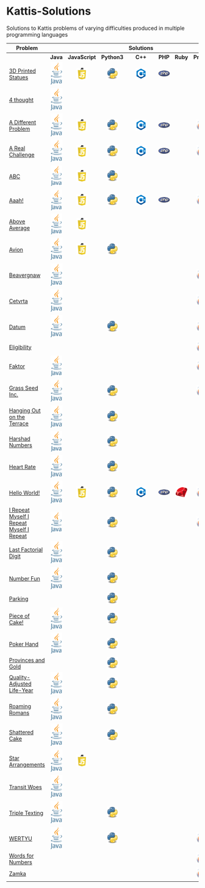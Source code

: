 # Kattis-Solutions
Solutions to Kattis problems of varying difficulties produced in multiple programming languages

| **Problem**                                                                                	|                                                                                                                                                                                                                               	|                                                                                                                                                                                                                                          	|                                                                                                                                                                                                                                   	|                                                                                                     **Solutions**                                                                                                    	|                                                                                                                                                                                                                  	|                                                                                                                                                                                                                	|                                                                                                                                                                                                                                	|
|--------------------------------------------------------------------------------------------	|:-----------------------------------------------------------------------------------------------------------------------------------------------------------------------------------------------------------------------------:	|:---------------------------------------------------------------------------------------------------------------------------------------------------------------------------------------------------------------------------------------------:	|:---------------------------------------------------------------------------------------------------------------------------------------------------------------------------------------------------------------------------------:		|:--------------------------------------------------------------------------------------------------------------------------------------------------------------------------------------------------------------------:	|:----------------------------------------------------------------------------------------------------------------------------------------------------------------------------------------------------------------:	|:--------------------------------------------------------------------------------------------------------------------------------------------------------------------------------------------------------------:	|:------------------------------------------------------------------------------------------------------------------------------------------------------------------------------------------------------------------------------:	|
|                                                                                            	|                                                                                                            **Java**                                                                                                           	|                                                                                                              **JavaScript**                                                                                                              				|                                                                                                            **Python3**                                                                                                            		|                                                                                                        **C++**                                                                                                       	|                                                                                                      **PHP**                                                                                                     	|                                                                                                    **Ruby**                                                                                                    	|                                                                                                           **Prolog**                                                                                                           	|
| [3D Printed Statues](https://open.kattis.com/problems/3dprinter)                           	|    [<img src="https://github.com/HQovaizi/Kattis-Solutions/blob/master/_Aux/Images/Logos/Logo_Java.png?raw=true" alt="Java" width="35"/>](https://github.com/HQovaizi/Kattis-Solutions/blob/master/Java/threedprinter.java)   	| [<img src="https://github.com/HQovaizi/Kattis-Solutions/blob/master/_Aux/Images/Logos/Logo_JavaScript.png?raw=true" alt="JavaScript" width="30"/>](https://github.com/HQovaizi/Kattis-Solutions/blob/master/JavaScript/threedprinter.js) 				|      [<img src="https://github.com/HQovaizi/Kattis-Solutions/blob/master/_Aux/Images/Logos/Logo_Python.png?raw=true" alt="Python" width="30"/>](https://github.com/HQovaizi/Kattis-Solutions/blob/master/Python/3dprinter.py)     		| [<img src="https://github.com/HQovaizi/Kattis-Solutions/blob/master/_Aux/Images/Logos/Logo_C++.png?raw=true" alt="C++" width="30"/>](https://github.com/HQovaizi/Kattis-Solutions/blob/master/C%2B%2B/3dprinter.cpp) 	| [<img src="https://github.com/HQovaizi/Kattis-Solutions/blob/master/_Aux/Images/Logos/Logo_PHP.png?raw=true" alt="PHP" width="30"/>](https://github.com/HQovaizi/Kattis-Solutions/blob/master/PHP/3dprinter.php) 	|                                                                                                                                                                                                                	|                                                                                                                                                                                                                                	|
| [4 thought](https://open.kattis.com/problems/4thought)                                     	|     [<img src="https://github.com/HQovaizi/Kattis-Solutions/blob/master/_Aux/Images/Logos/Logo_Java.png?raw=true" alt="Java" width="35"/>](https://github.com/HQovaizi/Kattis-Solutions/blob/master/Java/fourthought.java)    	|                                                                                                                                                                                                                                          				|                                                                                                                                                                                                                                   		|                                                                                                                                                                                                                      	|                                                                                                                                                                                                                  	|                                                                                                                                                                                                                	|                                                                                                                                                                                                                                	|
| [A Different Problem](https://open.kattis.com/problems/different)                          	|      [<img src="https://github.com/HQovaizi/Kattis-Solutions/blob/master/_Aux/Images/Logos/Logo_Java.png?raw=true" alt="Java" width="35"/>](https://github.com/HQovaizi/Kattis-Solutions/blob/master/Java/different.java)     	|   [<img src="https://github.com/HQovaizi/Kattis-Solutions/blob/master/_Aux/Images/Logos/Logo_JavaScript.png?raw=true" alt="JavaScript" width="30"/>](https://github.com/HQovaizi/Kattis-Solutions/blob/master/JavaScript/different.js)   				|      [<img src="https://github.com/HQovaizi/Kattis-Solutions/blob/master/_Aux/Images/Logos/Logo_Python.png?raw=true" alt="Python" width="30"/>](https://github.com/HQovaizi/Kattis-Solutions/blob/master/Python/different.py)     		| [<img src="https://github.com/HQovaizi/Kattis-Solutions/blob/master/_Aux/Images/Logos/Logo_C++.png?raw=true" alt="C++" width="30"/>](https://github.com/HQovaizi/Kattis-Solutions/blob/master/C%2B%2B/different.cpp) 	| [<img src="https://github.com/HQovaizi/Kattis-Solutions/blob/master/_Aux/Images/Logos/Logo_PHP.png?raw=true" alt="PHP" width="30"/>](https://github.com/HQovaizi/Kattis-Solutions/blob/master/PHP/different.php) 	|                                                                                                                                                                                                                	|    [<img src="https://github.com/HQovaizi/Kattis-Solutions/blob/master/_Aux/Images/Logos/Logo_Prolog.png?raw=true" alt="Prolog" width="30"/>](https://github.com/HQovaizi/Kattis-Solutions/blob/master/Prolog/different.pl)    	|
| [A Real Challenge](https://open.kattis.com/problems/areal)                                 	|        [<img src="https://github.com/HQovaizi/Kattis-Solutions/blob/master/_Aux/Images/Logos/Logo_Java.png?raw=true" alt="Java" width="35"/>](https://github.com/HQovaizi/Kattis-Solutions/blob/master/Java/areal.java)       	|     [<img src="https://github.com/HQovaizi/Kattis-Solutions/blob/master/_Aux/Images/Logos/Logo_JavaScript.png?raw=true" alt="JavaScript" width="30"/>](https://github.com/HQovaizi/Kattis-Solutions/blob/master/JavaScript/areal.js)     				| [<img src="https://github.com/HQovaizi/Kattis-Solutions/blob/master/_Aux/Images/Logos/Logo_Python.png?raw=true" alt="Python" width="30"/>](https://github.com/HQovaizi/Kattis-Solutions/blob/master/Python/areal.py)              		|   [<img src="https://github.com/HQovaizi/Kattis-Solutions/blob/master/_Aux/Images/Logos/Logo_C++.png?raw=true" alt="C++" width="30"/>](https://github.com/HQovaizi/Kattis-Solutions/blob/master/C%2B%2B/areal.cpp)   	|   [<img src="https://github.com/HQovaizi/Kattis-Solutions/blob/master/_Aux/Images/Logos/Logo_PHP.png?raw=true" alt="PHP" width="30"/>](https://github.com/HQovaizi/Kattis-Solutions/blob/master/PHP/areal.php)   	|                                                                                                                                                                                                                	|      [<img src="https://github.com/HQovaizi/Kattis-Solutions/blob/master/_Aux/Images/Logos/Logo_Prolog.png?raw=true" alt="Prolog" width="30"/>](https://github.com/HQovaizi/Kattis-Solutions/blob/master/Prolog/areal.pl)      	|
| [ABC](https://open.kattis.com/problems/abc)                                                	|         [<img src="https://github.com/HQovaizi/Kattis-Solutions/blob/master/_Aux/Images/Logos/Logo_Java.png?raw=true" alt="Java" width="30"/>](https://github.com/HQovaizi/Kattis-Solutions/blob/master/Java/abc.java)        	|      [<img src="https://github.com/HQovaizi/Kattis-Solutions/blob/master/_Aux/Images/Logos/Logo_JavaScript.png?raw=true" alt="JavaScript" width="30"/>](https://github.com/HQovaizi/Kattis-Solutions/blob/master/JavaScript/abc.js)      				|         [<img src="https://github.com/HQovaizi/Kattis-Solutions/blob/master/_Aux/Images/Logos/Logo_Python.png?raw=true" alt="Python" width="30"/>](https://github.com/HQovaizi/Kattis-Solutions/blob/master/Python/abc.py)        		|                                                                                                                                                                                                                      	|                                                                                                                                                                                                                  	|                                                                                                                                                                                                                	|                                                                                                                                                                                                                                	|
| [Aaah!](https://open.kattis.com/problems/aaah)                                             	|        [<img src="https://github.com/HQovaizi/Kattis-Solutions/blob/master/_Aux/Images/Logos/Logo_Java.png?raw=true" alt="Java" width="30"/>](https://github.com/HQovaizi/Kattis-Solutions/blob/master/Java/aaah.java)        	|      [<img src="https://github.com/HQovaizi/Kattis-Solutions/blob/master/_Aux/Images/Logos/Logo_JavaScript.png?raw=true" alt="JavaScript" width="30"/>](https://github.com/HQovaizi/Kattis-Solutions/blob/master/JavaScript/aaah.js)     				|        [<img src="https://github.com/HQovaizi/Kattis-Solutions/blob/master/_Aux/Images/Logos/Logo_Python.png?raw=true" alt="Python" width="30"/>](https://github.com/HQovaizi/Kattis-Solutions/blob/master/Python/aaah.py)        		|    [<img src="https://github.com/HQovaizi/Kattis-Solutions/blob/master/_Aux/Images/Logos/Logo_C++.png?raw=true" alt="C++" width="30"/>](https://github.com/HQovaizi/Kattis-Solutions/blob/master/C%2B%2B/aaah.cpp)   	|    [<img src="https://github.com/HQovaizi/Kattis-Solutions/blob/master/_Aux/Images/Logos/Logo_PHP.png?raw=true" alt="PHP" width="30"/>](https://github.com/HQovaizi/Kattis-Solutions/blob/master/PHP/aaah.php)   	|                                                                                                                                                                                                                	|       [<img src="https://github.com/HQovaizi/Kattis-Solutions/blob/master/_Aux/Images/Logos/Logo_Prolog.png?raw=true" alt="Prolog" width="30"/>](https://github.com/HQovaizi/Kattis-Solutions/blob/master/Prolog/aaah.pl)      	|
| [Above Average](https://open.kattis.com/problems/aboveaverage)                             	| [<img src="https://github.com/HQovaizi/Kattis-Solutions/blob/master/_Aux/Images/Logos/Logo_Java.png?raw=true" alt="Java" width="30"/>](https://github.com/HQovaizi/Kattis-Solutions/blob/master/Java/aboveaverage.java)       	| [<img src="https://github.com/HQovaizi/Kattis-Solutions/blob/master/_Aux/Images/Logos/Logo_JavaScript.png?raw=true" alt="JavaScript" width="30"/>](https://github.com/HQovaizi/Kattis-Solutions/blob/master/JavaScript/aboveaverage.js)  				|                                                                                                                                                                                                                                   		|                                                                                                                                                                                                                      	|                                                                                                                                                                                                                  	|                                                                                                                                                                                                                	|                                                                                                                                                                                                                                	|
| [Avion](https://open.kattis.com/problems/avion)                                            	|        [<img src="https://github.com/HQovaizi/Kattis-Solutions/blob/master/_Aux/Images/Logos/Logo_Java.png?raw=true" alt="Java" width="35"/>](https://github.com/HQovaizi/Kattis-Solutions/blob/master/Java/avion.java)       	|     [<img src="https://github.com/HQovaizi/Kattis-Solutions/blob/master/_Aux/Images/Logos/Logo_JavaScript.png?raw=true" alt="JavaScript" width="30"/>](https://github.com/HQovaizi/Kattis-Solutions/blob/master/JavaScript/avion.js)     				|        [<img src="https://github.com/HQovaizi/Kattis-Solutions/blob/master/_Aux/Images/Logos/Logo_Python.png?raw=true" alt="Python" width="30"/>](https://github.com/HQovaizi/Kattis-Solutions/blob/master/Python/avion.py)       		|                                                                                                                                                                                                                      	|                                                                                                                                                                                                                  	|                                                                                                                                                                                                                	|                                                                                                                                                                                                                                	|
| [Beavergnaw](https://open.kattis.com/problems/beavergnaw)                                  	|     [<img src="https://github.com/HQovaizi/Kattis-Solutions/blob/master/_Aux/Images/Logos/Logo_Java.png?raw=true" alt="Java" width="35"/>](https://github.com/HQovaizi/Kattis-Solutions/blob/master/Java/beavergnaw.java)     	|                                                                                                                                                                                                                                          				|                                                                                                                                                                                                                                   		|                                                                                                                                                                                                                      	|                                                                                                                                                                                                                  	|                                                                                                                                                                                                                	|    [<img src="https://github.com/HQovaizi/Kattis-Solutions/blob/master/_Aux/Images/Logos/Logo_Prolog.png?raw=true" alt="Prolog" width="30"/>](https://github.com/HQovaizi/Kattis-Solutions/blob/master/Prolog/beavergnaw.pl)   	|
| [Cetvrta](https://open.kattis.com/problems/cetvrta)                                        	|       [<img src="https://github.com/HQovaizi/Kattis-Solutions/blob/master/_Aux/Images/Logos/Logo_Java.png?raw=true" alt="Java" width="35"/>](https://github.com/HQovaizi/Kattis-Solutions/blob/master/Java/cetvrta.java)      	|                                                                                                                                                                                                                                          				|                                                                                                                                                                                                                                   		|                                                                                                                                                                                                                      	|                                                                                                                                                                                                                  	|                                                                                                                                                                                                                	|     [<img src="https://github.com/HQovaizi/Kattis-Solutions/blob/master/_Aux/Images/Logos/Logo_Prolog.png?raw=true" alt="Prolog" width="30"/>](https://github.com/HQovaizi/Kattis-Solutions/blob/master/Prolog/cetvrta.pl)     	|
| [Datum](https://open.kattis.com/problems/datum)                                            	|        [<img src="https://github.com/HQovaizi/Kattis-Solutions/blob/master/_Aux/Images/Logos/Logo_Java.png?raw=true" alt="Java" width="35"/>](https://github.com/HQovaizi/Kattis-Solutions/blob/master/Java/datum.java)       	|                                                                                                                                                                                                                                          				|        [<img src="https://github.com/HQovaizi/Kattis-Solutions/blob/master/_Aux/Images/Logos/Logo_Python.png?raw=true" alt="Python" width="30"/>](https://github.com/HQovaizi/Kattis-Solutions/blob/master/Python/datum.py)       		|                                                                                                                                                                                                                      	|                                                                                                                                                                                                                  	|                                                                                                                                                                                                                	|      [<img src="https://github.com/HQovaizi/Kattis-Solutions/blob/master/_Aux/Images/Logos/Logo_Prolog.png?raw=true" alt="Prolog" width="30"/>](https://github.com/HQovaizi/Kattis-Solutions/blob/master/Prolog/datum.pl)      	|
| [Eligibility](https://open.kattis.com/problems/eligibility)                                	|                                                                                                                                                                                                                               	|                                                                                                                                                                                                                                          				|                                                                                                                                                                                                                                   		|                                                                                                                                                                                                                      	|                                                                                                                                                                                                                  	|                                                                                                                                                                                                                	|   [<img src="https://github.com/HQovaizi/Kattis-Solutions/blob/master/_Aux/Images/Logos/Logo_Prolog.png?raw=true" alt="Prolog" width="30"/>](https://github.com/HQovaizi/Kattis-Solutions/blob/master/Prolog/eligibility.pl)   	|
| [Faktor](https://open.kattis.com/problems/faktor)                                          	|       [<img src="https://github.com/HQovaizi/Kattis-Solutions/blob/master/_Aux/Images/Logos/Logo_Java.png?raw=true" alt="Java" width="30"/>](https://github.com/HQovaizi/Kattis-Solutions/blob/master/Java/faktor.java)       	|                                                                                                                                                                                                                                          				|                                                                                                                                                                                                                                   		|                                                                                                                                                                                                                      	|                                                                                                                                                                                                                  	|                                                                                                                                                                                                                	|      [<img src="https://github.com/HQovaizi/Kattis-Solutions/blob/master/_Aux/Images/Logos/Logo_Prolog.png?raw=true" alt="Prolog" width="30"/>](https://github.com/HQovaizi/Kattis-Solutions/blob/master/Prolog/faktor.pl)     	|
| [Grass Seed Inc.](https://open.kattis.com/problems/grassseed)                              	|      [<img src="https://github.com/HQovaizi/Kattis-Solutions/blob/master/_Aux/Images/Logos/Logo_Java.png?raw=true" alt="Java" width="35"/>](https://github.com/HQovaizi/Kattis-Solutions/blob/master/Java/grasseed.java)      	|                                                                                                                                                                                                                                          				|      [<img src="https://github.com/HQovaizi/Kattis-Solutions/blob/master/_Aux/Images/Logos/Logo_Python.png?raw=true" alt="Python" width="30"/>](https://github.com/HQovaizi/Kattis-Solutions/blob/master/Python/grassseed.py)     		|                                                                                                                                                                                                                      	|                                                                                                                                                                                                                  	|                                                                                                                                                                                                                	|    [<img src="https://github.com/HQovaizi/Kattis-Solutions/blob/master/_Aux/Images/Logos/Logo_Prolog.png?raw=true" alt="Prolog" width="30"/>](https://github.com/HQovaizi/Kattis-Solutions/blob/master/Prolog/grassseed.pl)    	|
| [Hanging Out on the Terrace](https://open.kattis.com/problems/hangingout)                  	|     [<img src="https://github.com/HQovaizi/Kattis-Solutions/blob/master/_Aux/Images/Logos/Logo_Java.png?raw=true" alt="Java" width="35"/>](https://github.com/HQovaizi/Kattis-Solutions/blob/master/Java/hangingout.java)     	|                                                                                                                                                                                                                                          				|     [<img src="https://github.com/HQovaizi/Kattis-Solutions/blob/master/_Aux/Images/Logos/Logo_Python.png?raw=true" alt="Python" width="30"/>](https://github.com/HQovaizi/Kattis-Solutions/blob/master/Python/hangingout.py)     		|                                                                                                                                                                                                                      	|                                                                                                                                                                                                                  	|                                                                                                                                                                                                                	|                                                                                                                                                                                                                                	|
| [Harshad Numbers](https://open.kattis.com/problems/harshadnumbers)                         	|   [<img src="https://github.com/HQovaizi/Kattis-Solutions/blob/master/_Aux/Images/Logos/Logo_Java.png?raw=true" alt="Java" width="30"/>](https://github.com/HQovaizi/Kattis-Solutions/blob/master/Java/harshadnumbers.java)   	|                                                                                                                                                                                                                                          				|   [<img src="https://github.com/HQovaizi/Kattis-Solutions/blob/master/_Aux/Images/Logos/Logo_Python.png?raw=true" alt="Python" width="30"/>](https://github.com/HQovaizi/Kattis-Solutions/blob/master/Python/harshadnumbers.py)   		|                                                                                                                                                                                                                      	|                                                                                                                                                                                                                  	|                                                                                                                                                                                                                	|                                                                                                                                                                                                                                	|
| [Heart Rate](https://open.kattis.com/problems/heartrate)                                   	|      [<img src="https://github.com/HQovaizi/Kattis-Solutions/blob/master/_Aux/Images/Logos/Logo_Java.png?raw=true" alt="Java" width="35"/>](https://github.com/HQovaizi/Kattis-Solutions/blob/master/Java/heartrate.java)     	|                                                                                                                                                                                                                                          				|      [<img src="https://github.com/HQovaizi/Kattis-Solutions/blob/master/_Aux/Images/Logos/Logo_Python.png?raw=true" alt="Python" width="30"/>](https://github.com/HQovaizi/Kattis-Solutions/blob/master/Python/heartrate.py)     		|                                                                                                                                                                                                                      	|                                                                                                                                                                                                                  	|                                                                                                                                                                                                                	|                                                                                                                                                                                                                                	|
| [Hello World!](https://open.kattis.com/problems/hello)                                     	|        [<img src="https://github.com/HQovaizi/Kattis-Solutions/blob/master/_Aux/Images/Logos/Logo_Java.png?raw=true" alt="Java" width="35"/>](https://github.com/HQovaizi/Kattis-Solutions/blob/master/Java/hello.java)       	|     [<img src="https://github.com/HQovaizi/Kattis-Solutions/blob/master/_Aux/Images/Logos/Logo_JavaScript.png?raw=true" alt="JavaScript" width="30"/>](https://github.com/HQovaizi/Kattis-Solutions/blob/master/JavaScript/hello.js)     				|        [<img src="https://github.com/HQovaizi/Kattis-Solutions/blob/master/_Aux/Images/Logos/Logo_Python.png?raw=true" alt="Python" width="30"/>](https://github.com/HQovaizi/Kattis-Solutions/blob/master/Python/hello.py)       		|   [<img src="https://github.com/HQovaizi/Kattis-Solutions/blob/master/_Aux/Images/Logos/Logo_C++.png?raw=true" alt="C++" width="30"/>](https://github.com/HQovaizi/Kattis-Solutions/blob/master/C%2B%2B/hello.cpp)   	|   [<img src="https://github.com/HQovaizi/Kattis-Solutions/blob/master/_Aux/Images/Logos/Logo_PHP.png?raw=true" alt="PHP" width="30"/>](https://github.com/HQovaizi/Kattis-Solutions/blob/master/PHP/hello.php)   	| [<img src="https://github.com/HQovaizi/Kattis-Solutions/blob/master/_Aux/Images/Logos/Logo_Ruby.png?raw=true" alt="Ruby" width="30"/>](https://github.com/HQovaizi/Kattis-Solutions/blob/master/Ruby/hello.rb) 	|      [<img src="https://github.com/HQovaizi/Kattis-Solutions/blob/master/_Aux/Images/Logos/Logo_Prolog.png?raw=true" alt="Prolog" width="30"/>](https://github.com/HQovaizi/Kattis-Solutions/blob/master/Prolog/hello.pl)      	|
| [I Repeat Myself I Repeat Myself I Repeat](https://open.kattis.com/problems/irepeatmyself) 	|    [<img src="https://github.com/HQovaizi/Kattis-Solutions/blob/master/_Aux/Images/Logos/Logo_Java.png?raw=true" alt="Java" width="30"/>](https://github.com/HQovaizi/Kattis-Solutions/blob/master/Java/irepeatmyself.java)   	|                                                                                                                                                                                                                                          				|    [<img src="https://github.com/HQovaizi/Kattis-Solutions/blob/master/_Aux/Images/Logos/Logo_Python.png?raw=true" alt="Python" width="30"/>](https://github.com/HQovaizi/Kattis-Solutions/blob/master/Python/irepeatmyself.py)   		|                                                                                                                                                                                                                      	|                                                                                                                                                                                                                  	|                                                                                                                                                                                                                	|  [<img src="https://github.com/HQovaizi/Kattis-Solutions/blob/master/_Aux/Images/Logos/Logo_Prolog.png?raw=true" alt="Prolog" width="30"/>](https://github.com/HQovaizi/Kattis-Solutions/blob/master/Prolog/irepeatmyself.pl)  	|
| [Last Factorial Digit](https://open.kattis.com/problems/lastfactorialdigit)                	| [<img src="https://github.com/HQovaizi/Kattis-Solutions/blob/master/_Aux/Images/Logos/Logo_Java.png?raw=true" alt="Java" width="35"/>](https://github.com/HQovaizi/Kattis-Solutions/blob/master/Java/lastfactorialdigit.java) 	|                                                                                                                                                                                                                                          				| [<img src="https://github.com/HQovaizi/Kattis-Solutions/blob/master/_Aux/Images/Logos/Logo_Python.png?raw=true" alt="Python" width="30"/>](https://github.com/HQovaizi/Kattis-Solutions/blob/master/Python/lastfactorialdigit.py) 		|                                                                                                                                                                                                                      	|                                                                                                                                                                                                                  	|                                                                                                                                                                                                                	|                                                                                                                                                                                                                                	|
| [Number Fun](https://open.kattis.com/problems/numberfun)                                   	|      [<img src="https://github.com/HQovaizi/Kattis-Solutions/blob/master/_Aux/Images/Logos/Logo_Java.png?raw=true" alt="Java" width="35"/>](https://github.com/HQovaizi/Kattis-Solutions/blob/master/Java/numberfun.java)     	|                                                                                                                                                                                                                                          				|      [<img src="https://github.com/HQovaizi/Kattis-Solutions/blob/master/_Aux/Images/Logos/Logo_Python.png?raw=true" alt="Python" width="30"/>](https://github.com/HQovaizi/Kattis-Solutions/blob/master/Python/numberfun.py)     		|                                                                                                                                                                                                                      	|                                                                                                                                                                                                                  	|                                                                                                                                                                                                                	|                                                                                                                                                                                                                                	|
| [Parking](https://open.kattis.com/problems/parking2)                            						|    																																																																																																												    	|                                                                                                                                                                                                                                          				|    [<img src="https://github.com/HQovaizi/Kattis-Solutions/blob/master/_Aux/Images/Logos/Logo_Python.png?raw=true" alt="Python" width="30"/>](https://github.com/HQovaizi/Kattis-Solutions/blob/master/Python/parking2.py)    				|                                                                                                                                                                                                                      	|                                                                                                                                                                                                                  	|                                                                                                                                                                                                                	|                                                                                                                                                                                                                                	|
| [Piece of Cake!](https://open.kattis.com/problems/pieceofcake2)                            	|    [<img src="https://github.com/HQovaizi/Kattis-Solutions/blob/master/_Aux/Images/Logos/Logo_Java.png?raw=true" alt="Java" width="35"/>](https://github.com/HQovaizi/Kattis-Solutions/blob/master/Java/pieceofcake2.java)    	|                                                                                                                                                                                                                                          				|    [<img src="https://github.com/HQovaizi/Kattis-Solutions/blob/master/_Aux/Images/Logos/Logo_Python.png?raw=true" alt="Python" width="30"/>](https://github.com/HQovaizi/Kattis-Solutions/blob/master/Python/pieceofcake2.py)    		|                                                                                                                                                                                                                      	|                                                                                                                                                                                                                  	|                                                                                                                                                                                                                	|                                                                                                                                                                                                                                	|
| [Poker Hand](https://open.kattis.com/problems/pokerhand)                                   	|      [<img src="https://github.com/HQovaizi/Kattis-Solutions/blob/master/_Aux/Images/Logos/Logo_Java.png?raw=true" alt="Java" width="30"/>](https://github.com/HQovaizi/Kattis-Solutions/blob/master/Java/pokerhand.java)     	|                                                                                                                                                                                                                                          				|      [<img src="https://github.com/HQovaizi/Kattis-Solutions/blob/master/_Aux/Images/Logos/Logo_Python.png?raw=true" alt="Python" width="30"/>](https://github.com/HQovaizi/Kattis-Solutions/blob/master/Python/pokerhand.py)     		|                                                                                                                                                                                                                      	|                                                                                                                                                                                                                  	|                                                                                                                                                                                                                	|                                                                                                                                                                                                                                	|
| [Provinces and Gold](https://open.kattis.com/problems/provincesandgold)                    	|      																																																																																																												   	|                                                                                                                                                                                                                                          				|      [<img src="https://github.com/HQovaizi/Kattis-Solutions/blob/master/_Aux/Images/Logos/Logo_Python.png?raw=true" alt="Python" width="30"/>](https://github.com/HQovaizi/Kattis-Solutions/blob/master/Python/provincesandgold.py)	|                                                                                                                                                                                                                      	|                                                                                                                                                                                                                  	|                                                                                                                                                                                                                	|                                                                                                                                                                                                                                	|
| [Quality-Adjusted Life-Year](https://open.kattis.com/problems/qaly)                        	|        [<img src="https://github.com/HQovaizi/Kattis-Solutions/blob/master/_Aux/Images/Logos/Logo_Java.png?raw=true" alt="Java" width="35"/>](https://github.com/HQovaizi/Kattis-Solutions/blob/master/Java/qaly.java)        	|                                                                                                                                                                                                                                          				|        [<img src="https://github.com/HQovaizi/Kattis-Solutions/blob/master/_Aux/Images/Logos/Logo_Python.png?raw=true" alt="Python" width="30"/>](https://github.com/HQovaizi/Kattis-Solutions/blob/master/Python/qaly.py)        		|                                                                                                                                                                                                                      	|                                                                                                                                                                                                                  	|                                                                                                                                                                                                                	|                                                                                                                                                                                                                                	|
| [Roaming Romans](https://open.kattis.com/problems/romans)                                  	|       [<img src="https://github.com/HQovaizi/Kattis-Solutions/blob/master/_Aux/Images/Logos/Logo_Java.png?raw=true" alt="Java" width="35"/>](https://github.com/HQovaizi/Kattis-Solutions/blob/master/Java/romans.java)       	|                                                                                                                                                                                                                                          				|       [<img src="https://github.com/HQovaizi/Kattis-Solutions/blob/master/_Aux/Images/Logos/Logo_Python.png?raw=true" alt="Python" width="30"/>](https://github.com/HQovaizi/Kattis-Solutions/blob/master/Python/romans.py)       		|                                                                                                                                                                                                                      	|                                                                                                                                                                                                                  	|                                                                                                                                                                                                                	|                                                                                                                                                                                                                                	|
| [Shattered Cake](https://open.kattis.com/problems/shatteredcake)														|     [<img src="https://github.com/HQovaizi/Kattis-Solutions/blob/master/_Aux/Images/Logos/Logo_Java.png?raw=true" alt="Java" width="35"/>](https://github.com/HQovaizi/Kattis-Solutions/blob/master/Java/shatteredcake.java) 		|																																																																																																																									|      [<img src="https://github.com/HQovaizi/Kattis-Solutions/blob/master/_Aux/Images/Logos/Logo_Python.png?raw=true" alt="Python" width="30"/>](https://github.com/HQovaizi/Kattis-Solutions/blob/master/Python/shatteredcake.py)			|                                                                                                                                                                                                                  			|                                                                                                                                                                                                                		|                                                                                                                                                                                                                 |
| [Star Arrangements](https://open.kattis.com/problems/stararrangements)											|     [<img src="https://github.com/HQovaizi/Kattis-Solutions/blob/master/_Aux/Images/Logos/Logo_Java.png?raw=true" alt="Java" width="35"/>](https://github.com/HQovaizi/Kattis-Solutions/blob/master/Java/stararrangements.java) |		[<img src="https://github.com/HQovaizi/Kattis-Solutions/blob/master/_Aux/Images/Logos/Logo_JavaScript.png?raw=true" alt="JavaScript" width="30"/>](https://github.com/HQovaizi/Kattis-Solutions/blob/master/JavaScript/stararrangements.js)		|                                                                                                                                                                                                                                   		|                                                                                                                                                                                                                      	|                                                                                                                                                                                                                  	|                                                                                                                                                                                                                	|                                                                                                                                                                                                                                	|
| [Transit Woes](https://open.kattis.com/problems/transitwoes)                               	|     [<img src="https://github.com/HQovaizi/Kattis-Solutions/blob/master/_Aux/Images/Logos/Logo_Java.png?raw=true" alt="Java" width="35"/>](https://github.com/HQovaizi/Kattis-Solutions/blob/master/Java/transitwoes.java)    	|                                                                                                                                                                                                                                          				|                                                                                                                                                                                                                                   		|                                                                                                                                                                                                                      	|                                                                                                                                                                                                                  	|                                                                                                                                                                                                                	|                                                                                                                                                                                                                                	|
| [Triple Texting](https://open.kattis.com/problems/tripletexting)                           	|    [<img src="https://github.com/HQovaizi/Kattis-Solutions/blob/master/_Aux/Images/Logos/Logo_Java.png?raw=true" alt="Java" width="35"/>](https://github.com/HQovaizi/Kattis-Solutions/blob/master/Java/tripletexting.java)   	|                                                                                                                                                                                                                                          				|    [<img src="https://github.com/HQovaizi/Kattis-Solutions/blob/master/_Aux/Images/Logos/Logo_Python.png?raw=true" alt="Python" width="30"/>](https://github.com/HQovaizi/Kattis-Solutions/blob/master/Python/tripletexting.py)   		|                                                                                                                                                                                                                      	|                                                                                                                                                                                                                  	|                                                                                                                                                                                                                	|                                                                                                                                                                                                                                	|
| [WERTYU](https://open.kattis.com/problems/wertyu)                                          	|       [<img src="https://github.com/HQovaizi/Kattis-Solutions/blob/master/_Aux/Images/Logos/Logo_Java.png?raw=true" alt="Java" width="35"/>](https://github.com/HQovaizi/Kattis-Solutions/blob/master/Java/wertyu.java)       	|                                                                                                                                                                                                                                          				|       [<img src="https://github.com/HQovaizi/Kattis-Solutions/blob/master/_Aux/Images/Logos/Logo_Python.png?raw=true" alt="Python" width="30"/>](https://github.com/HQovaizi/Kattis-Solutions/blob/master/Python/wertyu.py)       		|                                                                                                                                                                                                                      	|                                                                                                                                                                                                                  	|                                                                                                                                                                                                                	|      [<img src="https://github.com/HQovaizi/Kattis-Solutions/blob/master/_Aux/Images/Logos/Logo_Prolog.png?raw=true" alt="Prolog" width="30"/>](https://github.com/HQovaizi/Kattis-Solutions/blob/master/Prolog/wertyu.pl)     	|
| [Words for Numbers](https://open.kattis.com/problems/wordsfornumbers)                      	|                                                                                                                                                                                                                               	|                                                                                                                                                                                                                                          				|                                                                                                                                                                                                                                   		|                                                                                                                                                                                                                      	|                                                                                                                                                                                                                  	|                                                                                                                                                                                                                	| [<img src="https://github.com/HQovaizi/Kattis-Solutions/blob/master/_Aux/Images/Logos/Logo_Prolog.png?raw=true" alt="Prolog" width="30"/>](https://github.com/HQovaizi/Kattis-Solutions/blob/master/Prolog/wordsfornumbers.pl) 	|
| [Zamka](https://open.kattis.com/problems/zamka)                                            	|                                                                                                                                                                                                                               	|                                                                                                                                                                                                                                          				|                                                                                                                                                                                                                                   		|                                                                                                                                                                                                                      	|                                                                                                                                                                                                                  	|                                                                                                                                                                                                                	|      [<img src="https://github.com/HQovaizi/Kattis-Solutions/blob/master/_Aux/Images/Logos/Logo_Prolog.png?raw=true" alt="Prolog" width="30"/>](https://github.com/HQovaizi/Kattis-Solutions/blob/master/Prolog/zamka.pl)      	|
